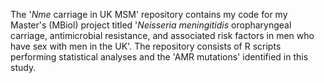 The '_Nme_ carriage in UK MSM' repository contains my code for my Master's (MBiol) project titled '_Neisseria meningitidis_ oropharyngeal carriage, antimicrobial resistance, and associated risk factors in men who have sex with men in the UK'.
The repository consists of R scripts performing statistical analyses and the 'AMR mutations' identified in this study.

